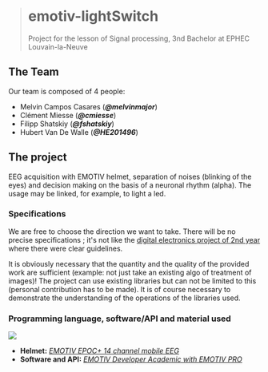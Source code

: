 > # emotiv-lightSwitch
>
> Project for the lesson of Signal processing, 3nd Bachelor at EPHEC Louvain-la-Neuve 

## The Team

Our team is composed of 4 people:

* Melvin Campos Casares (_**@melvinmajor**_)
* Clément Miesse (_**@cmiesse**_)
* Filipp Shatskiy (_**@fshatskiy**_)
* Hubert Van De Walle (_**@HE201496**_)

## The project

EEG acquisition with EMOTIV helmet, separation of noises (blinking of the eyes) and decision making on the basis of a neuronal rhythm (alpha).
The usage may be linked, for example, to light a led.

### Specifications

We are free to choose the direction we want to take.
There will be no precise specifications ; it's not like the [digital electronics project of 2nd year](https://github.com/melvinmajor/thermopic) where there were clear guidelines.

It is obviously necessary that the quantity and the quality of the provided work are sufficient (example: not just take an existing algo of treatment of images)!
The project can use existing libraries but can not be limited to this (personal contribution has to be made).
It is of course necessary to demonstrate the understanding of the operations of the libraries used.

### Programming language, software/API and material used

![](https://img.shields.io/badge/Python-3.7.5+-informational?style=for-the-badge&labelColor=757575&color=78909c&logo=python&logoColor=white)

* **Helmet:** _[EMOTIV EPOC+ 14 channel mobile EEG](https://www.emotiv.com/product/emotiv-epoc-14-channel-mobile-eeg/)_
* **Software and API:** _[EMOTIV Developer Academic with EMOTIV PRO](https://www.emotiv.com/developer/)_
